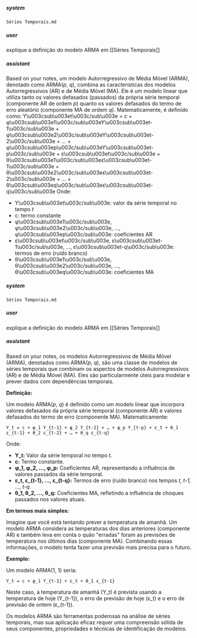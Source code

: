 ##### system
```sc-context
Séries Temporais.md
```

##### user
explique a definição do modelo ARMA em
[[Séries Temporais]]

##### assistant
Based on your notes, um modelo Autorregressivo de Média Móvel (ARMA), denotado como ARMA(*p*, *q*), combina as características dos modelos Autorregressivos (AR) e de Média Móvel (MA). Ele é um modelo linear que utiliza tanto os valores defasados (passados) da própria série temporal (componente AR de ordem *p*) quanto os valores defasados do termo de erro aleatório (componente MA de ordem *q*).  Matematicamente, é definido como:
Y\u003csub\u003et\u003c/sub\u003e = c + φ\u003csub\u003e1\u003c/sub\u003eY\u003csub\u003et-1\u003c/sub\u003e + φ\u003csub\u003e2\u003c/sub\u003eY\u003csub\u003et-2\u003c/sub\u003e + ... + φ\u003csub\u003ep\u003c/sub\u003eY\u003csub\u003et-p\u003c/sub\u003e + ε\u003csub\u003et\u003c/sub\u003e + θ\u003csub\u003e1\u003c/sub\u003eε\u003csub\u003et-1\u003c/sub\u003e + θ\u003csub\u003e2\u003c/sub\u003eε\u003csub\u003et-2\u003c/sub\u003e + ... + θ\u003csub\u003eq\u003c/sub\u003eε\u003csub\u003et-q\u003c/sub\u003e
Onde:
* Y\u003csub\u003et\u003c/sub\u003e: valor da série temporal no tempo *t*
* c: termo constante
* φ\u003csub\u003e1\u003c/sub\u003e, φ\u003csub\u003e2\u003c/sub\u003e, ..., φ\u003csub\u003ep\u003c/sub\u003e: coeficientes AR
* ε\u003csub\u003et\u003c/sub\u003e, ε\u003csub\u003et-1\u003c/sub\u003e, ..., ε\u003csub\u003et-q\u003c/sub\u003e: termos de erro (ruído branco)
* θ\u003csub\u003e1\u003c/sub\u003e, θ\u003csub\u003e2\u003c/sub\u003e, ..., θ\u003csub\u003eq\u003c/sub\u003e: coeficientes MA

##### system
```sc-context
Séries Temporais.md
```

##### user
explique a definição do modelo ARMA em
[[Séries Temporais]]

##### assistant
Based on your notes, os modelos Autorregressivos de Média Móvel (ARMA), denotados como ARMA(*p*, *q*), são uma classe de modelos de séries temporais que combinam os aspectos de modelos Autorregressivos (AR) e de Média Móvel (MA). Eles são particularmente úteis para modelar e prever dados com dependências temporais.

**Definição:**

Um modelo ARMA(*p*, *q*) é definido como um modelo linear que incorpora valores defasados da própria série temporal (componente AR) e valores defasados do termo de erro (componente MA). Matematicamente:

```
Y_t = c + φ_1 Y_{t-1} + φ_2 Y_{t-2} + … + φ_p Y_{t-p} + ε_t + θ_1 ε_{t-1} + θ_2 ε_{t-2} + … + θ_q ε_{t-q}
```

Onde:

- **Y_t:** Valor da série temporal no tempo *t*.
- **c:** Termo constante.
- **φ_1, φ_2, …, φ_p:** Coeficientes AR, representando a influência de valores passados da série temporal.
- **ε_t, ε_{t-1}, …, ε_{t-q}:**  Termos de erro (ruído branco) nos tempos *t, t-1, …, t-q*.
- **θ_1, θ_2, …, θ_q:** Coeficientes MA, refletindo a influência de choques passados nos valores atuais.

**Em termos mais simples:**

Imagine que você está tentando prever a temperatura de amanhã. Um modelo ARMA considera as temperaturas dos dias anteriores (componente AR) e também leva em conta o quão \"erradas\" foram as previsões de temperatura nos últimos dias (componente MA). Combinando essas informações, o modelo tenta fazer uma previsão mais precisa para o futuro.

**Exemplo:**

Um modelo ARMA(1, 1) seria:

```
Y_t = c + φ_1 Y_{t-1} + ε_t + θ_1 ε_{t-1}
```

Neste caso, a temperatura de amanhã (Y_t) é prevista usando a temperatura de hoje (Y_{t-1}), o erro de previsão de hoje (ε_t) e o erro de previsão de ontem (ε_{t-1}).

Os modelos ARMA são ferramentas poderosas na análise de séries temporais, mas sua aplicação eficaz requer uma compreensão sólida de seus componentes, propriedades e técnicas de identificação de modelos.